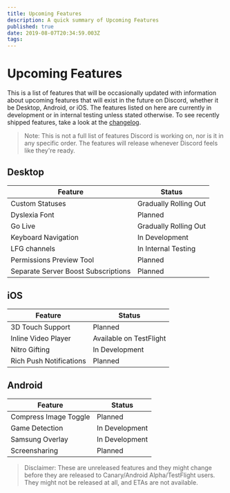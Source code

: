 ```yaml
---
title: Upcoming Features
description: A quick summary of Upcoming Features
published: true
date: 2019-08-07T20:34:59.003Z
tags: 
---
```


<!-- TITLE: Upcoming Features -->
<!-- SUBTITLE: A quick summary of Upcoming Features -->

# Upcoming Features
This is a list of features that will be occasionally updated with information about upcoming features that will exist in the future on Discord, whether it be Desktop, Android, or iOS. The features listed on here are currently in development or in internal testing unless stated otherwise. To see recently shipped features, take a look at the [changelog](/changelog).

> Note: This is not a full list of features Discord is working on, nor is it in any specific order. The features will release whenever Discord feels like they're ready.

## Desktop

| Feature |	Status |
|---------|---------|
| Custom Statuses | Gradually Rolling Out |
| Dyslexia Font | Planned |
| Go Live | Gradually Rolling Out |
| Keyboard Navigation | In Development |
| LFG channels | In Internal Testing |
| Permissions Preview Tool | Planned |
| Separate Server Boost Subscriptions | Planned |

## iOS
| Feature | Status	|
|---------|---------|
| 3D Touch Support | Planned |
| Inline Video Player | Available on TestFlight |
| Nitro Gifting | In Development |
| Rich Push Notifications | Planned |

## Android
| Feature | Status |
|---------|--------|
| Compress Image Toggle | Planned |
| Game Detection | In Development |
| Samsung Overlay | In Development |
| Screensharing | Planned |

> Disclaimer: These are unreleased features and they might change before they are released to Canary/Android Alpha/TestFlight users. They might not be released at all, and ETAs are not available.
